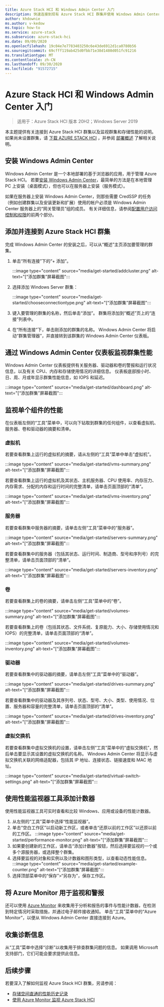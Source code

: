 ```yaml
---
title: Azure Stack HCI 和 Windows Admin Center 入门
description: 快速连接到现有 Azure Stack HCI 群集并使用 Windows Admin Center 来监视群集和存储性能。
author: khdownie
ms.author: v-kedow
ms.topic: how-to
ms.service: azure-stack
ms.subservice: azure-stack-hci
ms.date: 09/09/2020
ms.openlocfilehash: 19c04e7e7783403250c6e43de6912d1ca0780b56
ms.sourcegitcommit: 69cfff119ab425d0fbb71e38d1480d051fc91216
ms.translationtype: MT
ms.contentlocale: zh-CN
ms.lasthandoff: 09/30/2020
ms.locfileid: "91572715"
---
```

# <a name="get-started-with-azure-stack-hci-and-windows-admin-center"></a>Azure Stack HCI 和 Windows Admin Center 入门

> 适用于：Azure Stack HCI 版本 20H2；Windows Server 2019

本主题提供有关连接到 Azure Stack HCI 群集以及监视群集和存储性能的说明。 如果尚未设置群集，请 [下载 AZURE STACK HCI](https://azure.microsoft.com/products/azure-stack/hci/hci-download/) ，并参阅 [部署概述](deploy/deployment-overview.md) 了解相关说明。

## <a name="install-windows-admin-center"></a>安装 Windows Admin Center

Windows Admin Center 是一个本地部署的基于浏览器的应用，用于管理 Azure Stack HCI。 若要[安装 Windows Admin Center](/windows-server/manage/windows-admin-center/deploy/install)，最简单的方法是在本地管理 PC 上安装（桌面模式），但也可以在服务器上安装（服务模式）。

如果在服务器上安装 Windows Admin Center，则那些需要 CredSSP 的任务（例如创建群集以及安装更新和扩展）使用的帐户必须是 Windows Admin Center 服务器上的“网关管理员”组的成员。 有关详细信息，请参阅[配置用户访问控制和权限](/windows-server/manage/windows-admin-center/configure/user-access-control#gateway-access-role-definitions)的前两个部分。

## <a name="add-and-connect-to-an-azure-stack-hci-cluster"></a>添加并连接到 Azure Stack HCI 群集

完成 Windows Admin Center 的安装之后，可以从“概述”主页添加要管理的群集。

1. 单击“所有连接”下的“+ 添加”。

    :::image type="content" source="media/get-started/addcluster.png" alt-text="[“添加群集”屏幕截图":::

2. 选择添加 Windows Server 群集：

    :::image type="content" source="media/get-started/chooseconnectiontype.png" alt-text="[“添加群集”屏幕截图":::

3. 键入要管理的群集的名称，然后单击“添加”。 群集将添加到“概述”页上的“连接”列表中。

4. 在“所有连接”下，单击刚添加的群集的名称。 Windows Admin Center 将启动“群集管理器”，并直接转到该群集的 Windows Admin Center 仪表板。

## <a name="monitor-cluster-performance-with-the-windows-admin-center-dashboard"></a>通过 Windows Admin Center 仪表板监视群集性能

Windows Admin Center 仪表板提供有关服务器、驱动器和卷的警报和运行状况信息，以及有关 CPU、内存和存储使用情况的详细信息。 仪表板底部按小时、日、周、月或年显示群集性能信息，如 IOPS 和延迟。

:::image type="content" source="media/get-started/dashboard.png" alt-text="[“添加群集”屏幕截图":::

## <a name="monitor-performance-of-individual-components"></a>监视单个组件的性能

在仪表板左侧的“工具”菜单中，可以向下钻取到群集的任何组件，以查看虚拟机、服务器、卷和驱动器的摘要和清单。

### <a name="virtual-machines"></a>虚拟机

若要查看群集上运行的虚拟机的摘要，请从左侧的“工具”菜单中单击“虚拟机”。

:::image type="content" source="media/get-started/vms-summary.png" alt-text="[“添加群集”屏幕截图":::

若要查看群集上运行的虚拟机及其状态、主机服务器、CPU 使用率、内存压力、内存需求、分配的内存和运行时间的完整清单，请单击页面顶部的“清单”。

:::image type="content" source="media/get-started/vms-inventory.png" alt-text="[“添加群集”屏幕截图":::

### <a name="servers"></a>服务器

若要查看群集中服务器的摘要，请单击左侧“工具”菜单中的“服务器”。

:::image type="content" source="media/get-started/servers-summary.png" alt-text="[“添加群集”屏幕截图":::

若要查看群集中的服务器（包括其状态、运行时间、制造商、型号和序列号）的完整清单，请单击页面顶部的“清单”。

:::image type="content" source="media/get-started/servers-inventory.png" alt-text="[“添加群集”屏幕截图":::

### <a name="volumes"></a>卷

若要查看群集上的卷的摘要，请单击左侧“工具”菜单中的“卷”。

:::image type="content" source="media/get-started/volumes-summary.png" alt-text="[“添加群集”屏幕截图":::

若要查看群集上的卷（包括其状态、文件系统、复原能力、大小、存储使用情况和 IOPS）的完整清单，请单击页面顶部的“清单”。

:::image type="content" source="media/get-started/volumes-inventory.png" alt-text="[“添加群集”屏幕截图":::

### <a name="drives"></a>驱动器

若要查看群集中的驱动器的摘要，请单击左侧“工具”菜单中的“驱动器”。

:::image type="content" source="media/get-started/drives-summary.png" alt-text="[“添加群集”屏幕截图":::

若要查看群集中的驱动器及其序列号、状态、型号、大小、类型、使用情况、位置、服务器和容量的完整清单，请单击页面顶部的“清单”。

:::image type="content" source="media/get-started/drives-inventory.png" alt-text="[“添加群集”屏幕截图":::

### <a name="virtual-switches"></a>虚拟交换机

若要查看群集中虚拟交换机的设置，请单击左侧“工具”菜单中的“虚拟交换机”，然后单击要显示其设置的虚拟交换机的名称。 Windows Admin Center 将显示与虚拟交换机关联的网络适配器，包括其 IP 地址、连接状态、链接速度和 MAC 地址。

:::image type="content" source="media/get-started/virtual-switch-settings.png" alt-text="[“添加群集”屏幕截图":::

## <a name="add-counters-with-the-performance-monitor-tool"></a>使用性能监视器工具添加计数器

使用性能监视器工具可实时查看和比较 Windows、应用或设备的性能计数器。

1. 从左侧的“工具”菜单中选择“性能监视器”。
2. 单击“空白工作区”以启动新工作区，或者单击“还原以前的工作区”以还原以前的工作区。
    :::image type="content" source="media/get-started/performance-monitor.png" alt-text="[“添加群集”屏幕截图":::
3. 如果要创建新的工作区，请单击“添加计数器”按钮，然后选择要监视的一个或多个源服务器，或选择整个群集。
4. 选择要监视的对象和实例以及计数器和图形类型，以查看动态性能信息。
    :::image type="content" source="media/get-started/example-counter.png" alt-text="[“添加群集”屏幕截图":::
5. 选择顶部菜单中的“保存”>“另存为”，保存工作区。

## <a name="use-azure-monitor-for-monitoring-and-alerts"></a>将 Azure Monitor 用于监视和警报

还可以使用 [Azure Monitor](manage/azure-monitor.md) 来收集用于分析和报告的事件与性能计数器，在检测到特定情况时采取措施，并通过电子邮件接收通知。 单击“工具”菜单中的“Azure Monitor”，以便从 Windows Admin Center 直接连接到 Azure。

## <a name="collect-diagnostics-information"></a>收集诊断信息

从“工具”菜单中选择“诊断”以收集用于排查群集问题的信息。 如果调用 Microsoft 支持部门，它们可能会要求提供此信息。

## <a name="next-steps"></a>后续步骤

若要深入了解如何监视 Azure Stack HCI 群集，另请参阅：

- [存储空间直通的性能历史记录](/windows-server/storage/storage-spaces/performance-history)
- [使用 Azure Monitor 监视 Azure Stack HCI](manage/azure-monitor.md)
